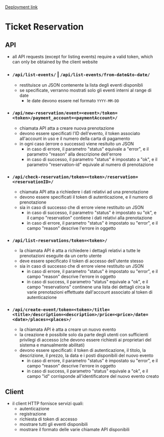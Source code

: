 [Deployment link](https://ticketreservation-production.up.railway.app/)

# Ticket Reservation
## API
- all API requests (except for listing events) require a valid token, which can only be obtained by the client website


- ### `/api/list-events/` | `/api/list-events/from-date&to-date/`
  - restituisce un JSON contenente la lista degli eventi disponibli
  - se specificate, verranno mostrati solo gli eventi interni al range di date
    - le date devono essere nel formato `YYYY-MM-DD`


- ### `/api/new-reservation/event=<event>/token=<token>/payment_account=<paymentAccount>/`
  - chiamata API atta a creare nuova prenotazione
  - devono essere specificati l'ID dell'evento, il token associato all'account in uso e il numero della carta di pagamento
  - in ogni caso (errore o successo) viene resituito un JSON
    - in caso di errore, il parametro "status" equivale a "error", e il parametro "reason" alla descrizione dell'errore
    - in caso di successo, il parametro "status" è impostato a "ok", e il parametro "reservation-id" equivale al numero di prenotazione

- ### `/api/check-reservation/token=<token>/reservation=<reservationID>/`
  - chiamata API atta a richiedere i dati relativi ad una prenotazione
  - devono essere specificati il token di autenticazione, e il numero di prenotazione
  - sia in caso di successo che di errore viene restituito un JSON
    - in caso di successo, il parametro "status" è impostato su "ok", e il campo "reservation" contiene i dati relativi alla prenotazione
    - in caso di errore, il parametro "status" è impostato su "error", e il campo "reason" descrive l'errore in oggetto

- ### `/api/list-reservations/token=<token>/`
  - la chiamata API è atta a richiedere i dettagli relativi a tutte le prenotazioni eseguite da un certo utente
  - deve essere specificato il token di accesso dell'utente stesso
  - sia in caso di successo che di errore viene restituito un JSON
    - in caso di errore, il parametro "status" è impostato su "error", e il campo "reason" descrive l'errore in oggetto
    - in caso di success, il parametro "status" equivale a "ok", e il campo "reservations" continene una lista dei dettagli circa le varie prenotazioni effettuate dall'account associato al token di autenticazione

- ### `/api/create-event/token=<token>/title=<title>/description=<description>/price=<price>/date=<date>/places=<places>/`
  - la chiamata API è atta a creare un nuovo evento
  - la creazione è possibile solo da parte degli utenti con sufficienti privilegi di accesso (che devono essere richiesti ai proprietari del sistema e manualmente abilitati)
  - devono essere specificati: il token di autenticazione, il titolo, la descrizione, il prezzo, la data e i posti disponibili del nuovo evento
    - in caso di errore, il parametro "status" è impostato su "error", e il campo "reason" descrive l'errore in oggetto
    - in caso di success, il parametro "status" equivale a "ok", e il campo "id" corrisponde all'identificatore del nuovo evento creato

## Client
- il client HTTP fornisce servizi quali:
  - autenticazione
  - registrazione
  - richiesta di token di accesso
  - mostrare tutti gli eventi disponibili 
  - mostrare il formato delle varie chiamate API disponibili